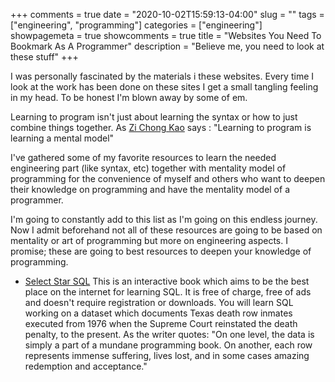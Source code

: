 +++ 
comments = true 
date = "2020-10-02T15:59:13-04:00"
slug = "" 
tags = ["engineering", "programming"]
categories = ["engineering"]
showpagemeta = true
showcomments = true
title = "Websites You Need To Bookmark As A Programmer"
description = "Believe me, you need to look at these stuff"
+++

I was personally fascinated by the materials i these websites. Every time I look at the work has been done on these sites I get a small tangling feeling in my head. To be honest I'm blown away by some of em. 

Learning to program isn't just about learning the syntax or how to just combine things together. 
As [Zi Chong Kao](https://kaomorphism.com/) says : "Learning to program is learning a mental model"

I've gathered some of my favorite resources to learn the needed engineering part (like syntax, etc) together with mentality model of programming for the convenience of myself and others who want to deepen their knowledge on programming and have the mentality model of a programmer.

I'm going to constantly add to this list as I'm going on this endless journey. Now I admit beforehand not all of these resources are going to be based on mentality or art of programming but more on engineering aspects. I promise; these are going to best resources to deepen your knowledge of programming.

* [Select Star SQL](https://selectstarsql.com/)
This is an interactive book which aims to be the best place on the internet for learning SQL. It is free of charge, free of ads and doesn't require registration or downloads.
You will learn SQL working on a dataset which documents Texas death row inmates executed from 1976 when the Supreme Court reinstated the death penalty, to the present.
As the writer quotes: "On one level, the data is simply a part of a mundane programming book. On another, each row represents immense suffering, lives lost, and in some cases amazing redemption and acceptance."